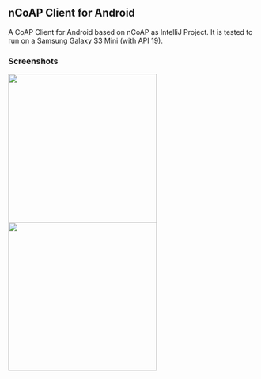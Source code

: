 ## nCoAP Client for Android

A CoAP Client for Android based on nCoAP as IntelliJ Project. It is tested to run on a Samsung Galaxy S3 Mini (with API 19).

### Screenshots
<img src="https://github.com/okleine/spitfirefox/blob/master/screenshots/request_fragment.png" width="300"/><img src="https://github.com/okleine/spitfirefox/blob/master/screenshots/response_fragment.png" width="300"/>
